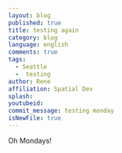 ```yaml
---
layout: blog
published: true
title: testing again
category: blog
language: english
comments: true
tags: 
  - Seattle
  -  testing
author: Rene
affiliation: Spatial Dev
splash: 
youtubeid: 
commit_message: testing monday
isNewFile: true
---
```

Oh Mondays!